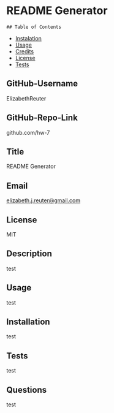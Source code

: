 # README Generator

    ## Table of Contents
  - [Instalation](#instalation)
  - [Usage](#usage)
  - [Credits](#credits)
  - [License](#license)
  - [Tests](#tests)
  
## GitHub-Username
ElizabethReuter
## GitHub-Repo-Link
github.com/hw-7
## Title
README Generator
## Email
elizabeth.j.reuter@gmail.com
## License
MIT
## Description
test
## Usage
test
## Installation
test
## Tests
test
## Questions
test
  
  